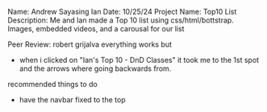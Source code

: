 Name: Andrew Sayasing Ian
Date: 10/25/24
Project Name: Top10 List
Description: Me and Ian made a Top 10 list using css/html/bottstrap. Images, embedded videos, and a carousal for our list


Peer Review: robert grijalva
everything works but 

- when i clicked on "Ian's Top 10 - DnD Classes" it took me to the 1st spot and the arrows where going backwards from.

recommended things to do

- have the navbar fixed to the top


